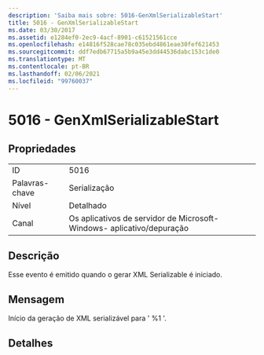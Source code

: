 ```yaml
---
description: 'Saiba mais sobre: 5016-GenXmlSerializableStart'
title: 5016 - GenXmlSerializableStart
ms.date: 03/30/2017
ms.assetid: e1284ef0-2ec9-4acf-8901-c61521561cce
ms.openlocfilehash: e14816f528cae78c035ebd4861eae30fef621453
ms.sourcegitcommit: ddf7edb67715a5b9a45e3dd44536dabc153c1de0
ms.translationtype: MT
ms.contentlocale: pt-BR
ms.lasthandoff: 02/06/2021
ms.locfileid: "99760037"
---
```

# <a name="5016---genxmlserializablestart"></a>5016 - GenXmlSerializableStart

## <a name="properties"></a>Propriedades  
  
|||  
|-|-|  
|ID|5016|  
|Palavras-chave|Serialização|  
|Nível|Detalhado|  
|Canal|Os aplicativos de servidor de Microsoft-Windows- aplicativo/depuração|  
  
## <a name="description"></a>Descrição  

 Esse evento é emitido quando o gerar XML Serializable é iniciado.  
  
## <a name="message"></a>Mensagem  

 Início da geração de XML serializável para ' %1 '.  
  
## <a name="details"></a>Detalhes
